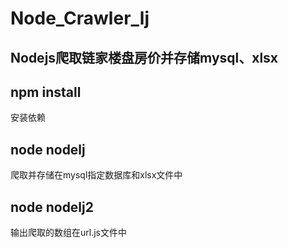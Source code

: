 # Node_Crawler_lj
## Nodejs爬取链家楼盘房价并存储mysql、xlsx
## npm install
安装依赖
## node nodelj
爬取并存储在mysql指定数据库和xlsx文件中
## node nodelj2
输出爬取的数组在url.js文件中
